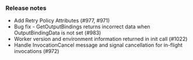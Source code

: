 ### Release notes
<!-- Please add your release notes in the following format:
- My change description (#PR/#issue)
-->

- Add Retry Policy Attributes (#977, #971)
- Bug fix - GetOutputBindings returns incorrect data when OutputBindingData is not set (#983)
- Worker version and environment information returned in init call (#1022)
- Handle InvocationCancel message and signal cancellation for in-flight invocations (#972)
